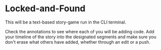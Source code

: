 # Locked-and-Found
This will be a text-based story-game run in the CLI terminal.

Check the annotations to see where each of you will be adding code.
Add your timeline of the story into the designated segments and make sure you don't erase what others have added, whether through an edit or a push.

